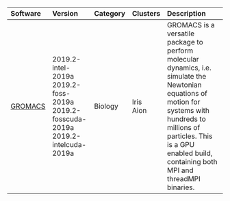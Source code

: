 | Software                                          | Version                                                                                           | Category       | Clusters            | Description                                                                                                                                                                                                                                |
|:--------------------------------------------------|:--------------------------------------------------------------------------------------------------|:---------------|:--------------------|:-------------------------------------------------------------------------------------------------------------------------------------------------------------------------------------------------------------------------------------------|
| <p><a href=http://www.gromacs.org>GROMACS</a></p> | <p>2019.2-intel-2019a<br>2019.2-foss-2019a<br>2019.2-fosscuda-2019a<br>2019.2-intelcuda-2019a</p> | <p>Biology</p> | <p>Iris<br>Aion</p> | GROMACS is a versatile package to perform molecular dynamics, i.e. simulate the Newtonian equations of motion for systems with hundreds to millions of particles. This is a GPU enabled build, containing both MPI and threadMPI binaries. |